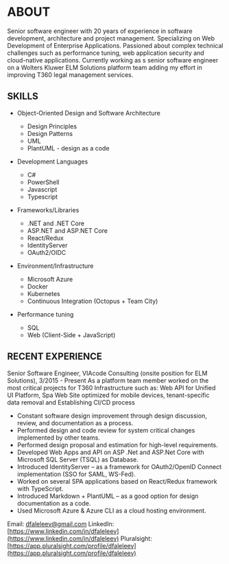 # ABOUT

Senior software engineer with 20 years of experience in software development, architecture and project management. Specializing on Web Development of Enterprise Applications. Passioned about complex technical challenges such as performance tuning, web application security and cloud-native applications. Currently working as s senior software engineer on a Wolters Kluwer ELM Solutions platform team adding my effort in improving T360 legal management services.

## SKILLS

- Object-Oriented Design and Software Architecture
  - Design Principles
  - Design Patterns
  - UML
  - PlantUML - design as a code

- Development Languages
  - C#
  - PowerShell
  - Javascript
  - Typescript

- Frameworks/Libraries
  - .NET and .NET Core
  - ASP.NET and ASP.NET Core
  - React/Redux
  - IdentityServer
  - OAuth2/OIDC

- Environment/Infrastructure
  - Microsoft Azure
  - Docker
  - Kubernetes
  - Continuous Integration (Octopus + Team City)
  
- Performance tuning
  - SQL
  - Web (Client-Side + JavaScript)

## RECENT EXPERIENCE

Senior Software Engineer, VIAcode Consulting (onsite position for ELM Solutions), 3/2015 - Present
As a platform team member worked on the most critical projects for T360 Infrastructure such as: Web API for Unified UI Platform, Spa Web Site optimized for mobile devices, tenant-specific data removal and Establishing CI/CD process

* Constant software design improvement through design discussion, review, and documentation as a process.
* Performed design and code review for system critical changes implemented by other teams.
* Performed design proposal and estimation for high-level requirements.
* Developed Web Apps and API on ASP .Net and ASP.Net Core with Microsoft SQL Server (TSQL) as Database.
* Introduced IdentityServer – as a framework for OAuth2/OpenID Connect implementation (SSO for SAML, WS-Fed).
* Worked on several SPA applications based on React/Redux framework with TypeScript.
* Introduced Markdown + PlantUML – as a good option for design documentation as a code.
* Used Microsoft Azure & Azure CLI as a cloud hosting environment.


Email: [dfaleleev@gmail.com](mailto:dfaleleev@gmail.com)
LinkedIn: [https://www.linkedin.com/in/dfaleleev](https://www.linkedin.com/in/dfaleleev)
Pluralsight: [https://app.pluralsight.com/profile/dfaleleev](https://app.pluralsight.com/profile/dfaleleev)
